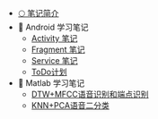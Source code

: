 - [🌕 笔记简介](/)
- 📱 Android 学习笔记
  - [Activity 笔记](Android/Activity)
  - [Fragment 笔记](Android/Fragment)
  - [Service 笔记](Android/Service)
  - [ToDo计划](Android/ToDoList.md)
- 🧮 Matlab 学习笔记
  - [DTW+MFCC语音识别和端点识别](Matlab/DTW+MFCC-speech-recognition-and-endpoint-recognition)
  - [KNN+PCA语音二分类](Matlab/KNN+PCA-speech-classification)